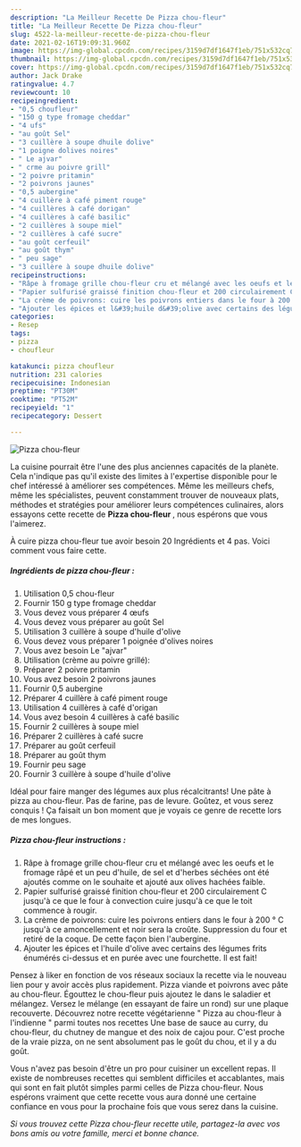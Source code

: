 ```yaml
---
description: "La Meilleur Recette De Pizza chou-fleur"
title: "La Meilleur Recette De Pizza chou-fleur"
slug: 4522-la-meilleur-recette-de-pizza-chou-fleur
date: 2021-02-16T19:09:31.960Z
image: https://img-global.cpcdn.com/recipes/3159d7df1647f1eb/751x532cq70/pizza-chou-fleur-photo-principale-de-la-recette.jpg
thumbnail: https://img-global.cpcdn.com/recipes/3159d7df1647f1eb/751x532cq70/pizza-chou-fleur-photo-principale-de-la-recette.jpg
cover: https://img-global.cpcdn.com/recipes/3159d7df1647f1eb/751x532cq70/pizza-chou-fleur-photo-principale-de-la-recette.jpg
author: Jack Drake
ratingvalue: 4.7
reviewcount: 10
recipeingredient:
- "0,5 choufleur"
- "150 g type fromage cheddar"
- "4 ufs"
- "au goût Sel"
- "3 cuillère à soupe dhuile dolive"
- "1 poigne dolives noires"
- " Le ajvar"
- " crme au poivre grill"
- "2 poivre pritamin"
- "2 poivrons jaunes"
- "0,5 aubergine"
- "4 cuillère à café piment rouge"
- "4 cuillères à café dorigan"
- "4 cuillères à café basilic"
- "2 cuillères à soupe miel"
- "2 cuillères à café sucre"
- "au goût cerfeuil"
- "au goût thym"
- " peu sage"
- "3 cuillère à soupe dhuile dolive"
recipeinstructions:
- "Râpe à fromage grille chou-fleur cru et mélangé avec les oeufs et le fromage râpé et un peu d&#39;huile, de sel et d&#39;herbes séchées ont été ajoutés comme on le souhaite et ajouté aux olives hachées faible."
- "Papier sulfurisé graissé finition chou-fleur et 200 circulairement C jusqu&#39;à ce que le four à convection cuire jusqu&#39;à ce que le toit commence à rougir."
- "La crème de poivrons: cuire les poivrons entiers dans le four à 200 ° C jusqu&#39;à ce amoncellement et noir sera la croûte. Suppression du four et retiré de la coque. De cette façon bien l&#39;aubergine."
- "Ajouter les épices et l&#39;huile d&#39;olive avec certains des légumes frits énumérés ci-dessus et en purée avec une fourchette. Il est fait!"
categories:
- Resep
tags:
- pizza
- choufleur

katakunci: pizza choufleur 
nutrition: 231 calories
recipecuisine: Indonesian
preptime: "PT30M"
cooktime: "PT52M"
recipeyield: "1"
recipecategory: Dessert

---
```



![Pizza chou-fleur](https://img-global.cpcdn.com/recipes/3159d7df1647f1eb/751x532cq70/pizza-chou-fleur-photo-principale-de-la-recette.jpg)

La cuisine pourrait être l'une des plus anciennes capacités de la planète. Cela n'indique pas qu'il existe des limites à l'expertise disponible pour le chef intéressé à améliorer ses compétences. Même les meilleurs chefs, même les spécialistes, peuvent constamment trouver de nouveaux plats, méthodes et stratégies pour améliorer leurs compétences culinaires, alors essayons cette recette de <strong> Pizza chou-fleur </strong>, nous espérons que vous l'aimerez.

<!--inarticleads1-->

À cuire pizza chou-fleur tue avoir besoin 20 Ingrédients et 4 pas. Voici comment vous faire cette.

##### Ingrédients de pizza chou-fleur :

1. Utilisation 0,5 chou-fleur
1. Fournir 150 g type fromage cheddar
1. Vous devez vous préparer 4 œufs
1. Vous devez vous préparer au goût Sel
1. Utilisation 3 cuillère à soupe d&#39;huile d&#39;olive
1. Vous devez vous préparer 1 poignée d&#39;olives noires
1. Vous avez besoin  Le &#34;ajvar&#34;
1. Utilisation  (crème au poivre grillé):
1. Préparer 2 poivre pritamin
1. Vous avez besoin 2 poivrons jaunes
1. Fournir 0,5 aubergine
1. Préparer 4 cuillère à café piment rouge
1. Utilisation 4 cuillères à café d&#39;origan
1. Vous avez besoin 4 cuillères à café basilic
1. Fournir 2 cuillères à soupe miel
1. Préparer 2 cuillères à café sucre
1. Préparer au goût cerfeuil
1. Préparer au goût thym
1. Fournir  peu sage
1. Fournir 3 cuillère à soupe d&#39;huile d&#39;olive


Idéal pour faire manger des légumes aux plus récalcitrants! Une pâte à pizza au chou-fleur. Pas de farine, pas de levure. Goûtez, et vous serez conquis ! Ça faisait un bon moment que je voyais ce genre de recette lors de mes longues. 

<!--inarticleads2-->

##### Pizza chou-fleur instructions :

1. Râpe à fromage grille chou-fleur cru et mélangé avec les oeufs et le fromage râpé et un peu d&#39;huile, de sel et d&#39;herbes séchées ont été ajoutés comme on le souhaite et ajouté aux olives hachées faible.
1. Papier sulfurisé graissé finition chou-fleur et 200 circulairement C jusqu&#39;à ce que le four à convection cuire jusqu&#39;à ce que le toit commence à rougir.
1. La crème de poivrons: cuire les poivrons entiers dans le four à 200 ° C jusqu&#39;à ce amoncellement et noir sera la croûte. Suppression du four et retiré de la coque. De cette façon bien l&#39;aubergine.
1. Ajouter les épices et l&#39;huile d&#39;olive avec certains des légumes frits énumérés ci-dessus et en purée avec une fourchette. Il est fait!


Pensez à liker en fonction de vos réseaux sociaux la recette via le nouveau lien pour y avoir accès plus rapidement. Pizza viande et poivrons avec pâte au chou-fleur. Égouttez le chou-fleur puis ajoutez le dans le saladier et mélangez. Versez le mélange (en essayant de faire un rond) sur une plaque recouverte. Découvrez notre recette végétarienne &#34; Pizza au chou-fleur à l&#39;indienne &#34; parmi toutes nos recettes Une base de sauce au curry, du chou-fleur, du chutney de mangue et des noix de cajou pour. C&#39;est proche de la vraie pizza, on ne sent absolument pas le goût du chou, et il y a du goût. 

<!--inarticleads1-->

<p>
Vous n'avez pas besoin d'être un pro pour cuisiner un excellent repas. Il existe de nombreuses recettes qui semblent difficiles et accablantes, mais qui sont en fait plutôt simples parmi celles de Pizza chou-fleur. Nous espérons vraiment que cette recette vous aura donné une certaine confiance en vous pour la prochaine fois que vous serez dans la cuisine.
</p>

<p>
<i>Si vous trouvez cette Pizza chou-fleur recette utile, partagez-la avec vos bons amis ou votre famille, merci et bonne chance.</i>
</p>
